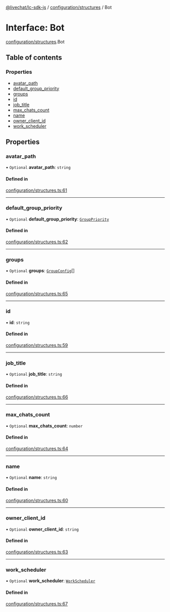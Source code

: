 [@livechat/lc-sdk-js](../README.md) / [configuration/structures](../modules/configuration_structures.md) / Bot

# Interface: Bot

[configuration/structures](../modules/configuration_structures.md).Bot

## Table of contents

### Properties

- [avatar\_path](configuration_structures.Bot.md#avatar_path)
- [default\_group\_priority](configuration_structures.Bot.md#default_group_priority)
- [groups](configuration_structures.Bot.md#groups)
- [id](configuration_structures.Bot.md#id)
- [job\_title](configuration_structures.Bot.md#job_title)
- [max\_chats\_count](configuration_structures.Bot.md#max_chats_count)
- [name](configuration_structures.Bot.md#name)
- [owner\_client\_id](configuration_structures.Bot.md#owner_client_id)
- [work\_scheduler](configuration_structures.Bot.md#work_scheduler)

## Properties

### avatar\_path

• `Optional` **avatar\_path**: `string`

#### Defined in

[configuration/structures.ts:61](https://github.com/livechat/lc-sdk-js/blob/951da85/src/configuration/structures.ts#L61)

___

### default\_group\_priority

• `Optional` **default\_group\_priority**: [`GroupPriority`](../enums/configuration_structures.GroupPriority.md)

#### Defined in

[configuration/structures.ts:62](https://github.com/livechat/lc-sdk-js/blob/951da85/src/configuration/structures.ts#L62)

___

### groups

• `Optional` **groups**: [`GroupConfig`](configuration_structures.GroupConfig.md)[]

#### Defined in

[configuration/structures.ts:65](https://github.com/livechat/lc-sdk-js/blob/951da85/src/configuration/structures.ts#L65)

___

### id

• **id**: `string`

#### Defined in

[configuration/structures.ts:59](https://github.com/livechat/lc-sdk-js/blob/951da85/src/configuration/structures.ts#L59)

___

### job\_title

• `Optional` **job\_title**: `string`

#### Defined in

[configuration/structures.ts:66](https://github.com/livechat/lc-sdk-js/blob/951da85/src/configuration/structures.ts#L66)

___

### max\_chats\_count

• `Optional` **max\_chats\_count**: `number`

#### Defined in

[configuration/structures.ts:64](https://github.com/livechat/lc-sdk-js/blob/951da85/src/configuration/structures.ts#L64)

___

### name

• `Optional` **name**: `string`

#### Defined in

[configuration/structures.ts:60](https://github.com/livechat/lc-sdk-js/blob/951da85/src/configuration/structures.ts#L60)

___

### owner\_client\_id

• `Optional` **owner\_client\_id**: `string`

#### Defined in

[configuration/structures.ts:63](https://github.com/livechat/lc-sdk-js/blob/951da85/src/configuration/structures.ts#L63)

___

### work\_scheduler

• `Optional` **work\_scheduler**: [`WorkScheduler`](configuration_structures.WorkScheduler.md)

#### Defined in

[configuration/structures.ts:67](https://github.com/livechat/lc-sdk-js/blob/951da85/src/configuration/structures.ts#L67)
